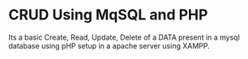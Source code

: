 # CRUD Using MqSQL and PHP

Its a basic Create, Read, Update, Delete of a DATA present in a mysql database using pHP setup in a apache server using XAMPP. 